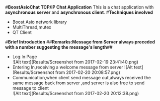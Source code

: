 #**BoostAsioChat TCP/IP Chat Application**
This is a chat application with **asynchronous server** and **asynchronous client**.
#**Techniques involved**
- Boost Asio network library
- MultiThread,mutex
- QT Client 

#**Brief Introduction**
##**Remarks:Message from Server always preceded with a number suggesting the message's length**##
* Log In Page                                                           
![Alt text](Results/Screenshot from 2017-02-19 23:41:40.png)
* Entering In,receiving a welcome message from server
![Alt text](Results/Screenshot from 2017-02-20 20:08:57.png)
* Communication,when client send message out,always received the same message back from server
 ,and server is also free to send message to client                                                      
![Alt text](Results/Screenshot from 2017-02-20 20:12:38.png)

